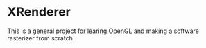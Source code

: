 # XRenderer
 This is a general project for learing OpenGL and making a software rasterizer from scratch.
